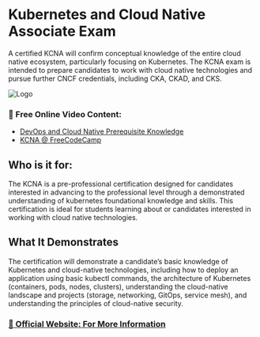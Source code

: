 # Kubernetes and Cloud Native Associate Exam

A certified KCNA will confirm conceptual knowledge of the entire cloud native ecosystem, particularly focusing on Kubernetes. The KCNA exam is intended to prepare candidates to work with cloud native technologies and pursue further CNCF credentials, including CKA, CKAD, and CKS.

![Logo](https://training.linuxfoundation.org/wp-content/uploads/2021/09/KCNA-Logo-300x300.png)

### 🔗 Free Online Video Content:

- [DevOps and Cloud Native Prerequisite Knowledge](https://www.youtube.com/playlist?list=PLxF4uMnEGsycEcLizvSqZs418dy5UtWGb)
- [KCNA @ FreeCodeCamp](https://www.youtube.com/watch?v=AplluksKvzI)


## Who is it for:
The KCNA is a pre-professional certification designed for candidates interested in advancing to the professional level through a demonstrated understanding of kubernetes foundational knowledge and skills. This certification is ideal for students learning about or candidates interested in working with cloud native technologies.

## What It Demonstrates
The certification will demonstrate a candidate’s basic knowledge of Kubernetes and cloud-native technologies, including how to deploy an application using basic kubectl commands, the architecture of Kubernetes (containers, pods, nodes, clusters), understanding the cloud-native landscape and projects (storage, networking, GitOps, service mesh), and understanding the principles of cloud-native security.

### [🔗 Official Website: For More Information](https://training.linuxfoundation.org/certification/kubernetes-cloud-native-associate/)